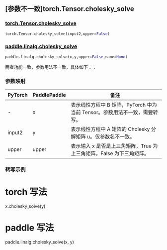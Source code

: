 ## [参数不一致]torch.Tensor.cholesky_solve

### [torch.Tensor.cholesky_solve](https://pytorch.org/docs/stable/generated/torch.Tensor.cholesky_solve.html#torch-tensor-cholesky-solve)

```python
torch.Tensor.cholesky_solve(input2,upper=False)
```

### [paddle.linalg.cholesky_solve](https://www.paddlepaddle.org.cn/documentation/docs/zh/develop/api/paddle/linalg/cholesky_solve_cn.html#cholesky-solve)

```python
paddle.linalg.cholesky_solve(x,y,upper=False,name=None)
```

两者功能一致，参数用法不一致，具体如下：：

### 参数映射
| PyTorch | PaddlePaddle | 备注                                                                       |
| ------- | ------------ | -------------------------------------------------------------------------- |
| -       | x            | 表示线性方程中 B 矩阵，PyTorch 中为当前 Tensor。参数用法不一致，需要转写。 |
| input2  | y            | 表示线性方程中 A 矩阵的 Cholesky 分解矩阵 u。仅参数名不一致。              |
| upper   | upper        | 表示输入 x 是否是上三角矩阵，True 为上三角矩阵，False 为下三角矩阵。       |

### 转写示例
# torch 写法
x.cholesky_solve(y)

# paddle 写法
paddle.linalg.cholesky_solve(x, y)
```
